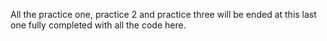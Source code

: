 All the practice one, practice 2 and practice three will be ended at this last one fully completed with all the code here.
